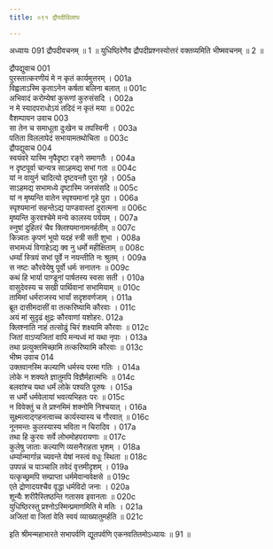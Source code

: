 ```yaml
---
title: ०९१ द्रौपदीविलापः

---
```

अध्यायः 091
द्रौपदीवचनम् ॥ 1 ॥ युधिष्ठिरेणैव द्रौपदीप्रश्नस्योत्तरं वक्तव्यमिति भीष्मवचनम् ॥ 2 ॥
	
द्रौपद्युवाच 	001  
पुरस्तात्करणीयं मे न कृतं कार्यमुत्तरम् ।	001a  
विह्वलाऽस्मि कृताऽनेन कर्षता बलिना बलात् ॥	001c  
अभिवादं करोम्येषां कुरूणां कुरुसंसदि ।	002a  
न मे स्यादपराधोऽयं तदिदं न कृतं मया ॥	002c  
वैशम्पायन उवाच 	003  
सा तेन च समाधूता दुःखेन च तपस्विनी ।	003a  
पतिता विललापेदं सभायामतथोचिता ॥	003c  
द्रौपद्युवाच 	004  
स्वयंवरे यास्मि नृपैदृष्टा रङ्गे समागतैः ।	004a  
न दृष्टपूर्वा चान्यत्र साऽहमद्य सभां गता ॥	004c  
यां न वायुर्न चादित्यो दृष्टवन्तौ पुरा गृहे ।	005a  
साऽहमद्य सभामध्ये दृष्टास्मि जनसंसदि ॥	005c  
यां न मृष्यन्ति वातेन स्पृश्यमानां गृहे पुरा ।	006a  
स्पृश्यमानां सहन्तेऽद्य पाण्डवास्तां दुरात्मना ॥	006c  
मृष्यन्ति कुरवश्चेमे मन्ये कालस्य पर्ययम् ।	007a  
स्नुषां दुहितरं चैव क्लिश्यमानामनर्हतीम् ॥	007c  
किन्न्वतः कृपणं भूयो यदहं स्त्री सती शुभा ।	008a  
सभामध्यं विगाहेऽद्य क्व नु धर्मो महीक्षिताम् ॥	008c  
धर्म्यां स्त्रियं सभां पूर्वे न नयन्तीति नः श्रुतम् ।	009a  
स नष्टः कौरवेयेषु पूर्वो धर्मः सनातनः ॥	009c  
कथं हि भार्या पाण्डूनां पार्षतस्य स्वसा सती ।	010a  
वासुदेवस्य च सखी पार्थिवानां सभामियाम् ॥	010c  
तामिमां धर्मराजस्य भार्यां सदृशवर्णजाम् ।	011a  
ब्रूत दासीमदासीं वा तत्करिष्यामि कौरवाः ।	011c  
अयं मां सुदृढं क्षुद्रः कौरवाणां यशोहरः.	012a  
क्लिश्नाति नाहं तत्सोढुं चिरं शक्ष्यामि कौरवाः ॥	012c  
जितां वाऽप्यजितां वापि मन्यध्वं मां यथा नृपाः ।	013a  
तथा प्रत्युक्तमिच्छामि तत्करिष्यामि कौरवाः ॥	013c  
भीष्म उवाच 	014  
उक्तवानस्मि कल्याणि धर्मस्य परमा गतिः ।	014a  
लोके न शक्यते ज्ञातुमपि विज्ञैर्महात्मभिः ॥	014c  
बलवांश्च यथा धर्मं लोके पश्यति पूरुषः ।	015a  
स धर्मो धर्मवेलायां भवत्यभिहतः परः ॥	015c  
न विवेक्तुं च ते प्रश्नमिमं शक्नोमि निश्चयात् ।	016a  
सूक्ष्मत्वाद्गहनत्वाच्च कार्यस्यास्य च गौरवात् ॥	016c  
नूनमन्तः कुलस्यास्य भविता न चिरादिव ।	017a  
तथा हि कुरवः सर्वे लोभमोहपरायणाः ॥	017c  
कुलेषु जाताः कल्याणि व्यसनैराहता भृशम् ।	018a  
धर्म्यान्मार्गान्न च्यवन्ते येषां नस्त्वं वधूः स्थिता ॥	018c  
उपपन्नं च पाञ्चालि तवेदं वृत्तमीदृशम् ।	019a  
यत्कृच्छ्रमपि सम्प्राप्ता धर्ममेवान्ववेक्षसे ॥	019c  
एते द्रोणादयश्चैव वृद्धा धर्मविदो जनाः ।	020a  
शून्यैः शरीरैस्तिष्ठन्ति गतासव इवानताः ॥	020c  
युधिष्ठिरस्तु प्रश्नोऽस्मिन्प्रमाणमिति मे मतिः ।	021a  
अजितां वा जितां वेति स्वयं व्याख्यातुमर्हति ॥ 	021c  

इति श्रीमन्महाभारते सभापर्वणि द्यूतपर्वणि एकनवतितमोऽध्यायः ॥ 91 ॥